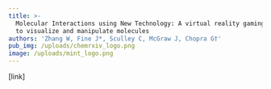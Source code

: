 ```yaml
---
title: >-
  Molecular Interactions using New Technology: A virtual reality gaming platform
  to visualize and manipulate molecules
authors: 'Zhang W, Fine J*, Sculley C, McGraw J, Chopra G†'
pub_img: /uploads/chemrxiv_logo.png
image: /uploads/mint_logo.png
---
```

\[link]
